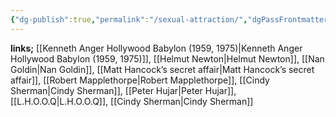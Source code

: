 ```yaml
---
{"dg-publish":true,"permalink":"/sexual-attraction/","dgPassFrontmatter":true}
---
```


**links;** [[Kenneth Anger Hollywood Babylon (1959, 1975)\|Kenneth Anger Hollywood Babylon (1959, 1975)]], [[Helmut Newton\|Helmut Newton]], [[Nan Goldin\|Nan Goldin]], [[Matt Hancock’s secret affair\|Matt Hancock’s secret affair]], [[Robert Mapplethorpe\|Robert Mapplethorpe]], [[Cindy Sherman\|Cindy Sherman]], [[Peter Hujar\|Peter Hujar]], [[L.H.O.O.Q\|L.H.O.O.Q]], [[Cindy Sherman\|Cindy Sherman]]

